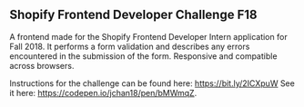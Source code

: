 ## Shopify Frontend Developer Challenge F18

A frontend made for the Shopify Frontend Developer Intern application for Fall 2018.
It performs a form validation and describes any errors encountered in the submission of the form. 
Responsive and compatible across browsers. 

Instructions for the challenge can be found here: https://bit.ly/2ICXpuW
See it here: https://codepen.io/jchan18/pen/bMWmqZ.
